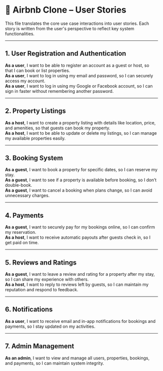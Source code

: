 # 🧾 Airbnb Clone – User Stories

This file translates the core use case interactions into user stories. Each story is written from the user's perspective to reflect key system functionalities.

---

## 1. User Registration and Authentication

**As a user**, I want to be able to register an account as a guest or host, so that I can book or list properties.  
**As a user**, I want to log in using my email and password, so I can securely access my account.  
**As a user**, I want to log in using my Google or Facebook account, so I can sign in faster without remembering another password.

---

## 2. Property Listings

**As a host**, I want to create a property listing with details like location, price, and amenities, so that guests can book my property.  
**As a host**, I want to be able to update or delete my listings, so I can manage my available properties easily.

---

## 3. Booking System

**As a guest**, I want to book a property for specific dates, so I can reserve my stay.  
**As a guest**, I want to see if a property is available before booking, so I don’t double-book.  
**As a guest**, I want to cancel a booking when plans change, so I can avoid unnecessary charges.

---

## 4. Payments

**As a guest**, I want to securely pay for my bookings online, so I can confirm my reservation.  
**As a host**, I want to receive automatic payouts after guests check in, so I get paid on time.

---

## 5. Reviews and Ratings

**As a guest**, I want to leave a review and rating for a property after my stay, so I can share my experience with others.  
**As a host**, I want to reply to reviews left by guests, so I can maintain my reputation and respond to feedback.

---

## 6. Notifications

**As a user**, I want to receive email and in-app notifications for bookings and payments, so I stay updated on my activities.

---

## 7. Admin Management

**As an admin**, I want to view and manage all users, properties, bookings, and payments, so I can maintain system integrity.

